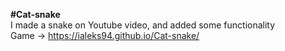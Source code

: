<b>#Cat-snake</b><br>
I made a snake on Youtube video, and added some functionality <br>
Game -> https://ialeks94.github.io/Cat-snake/

